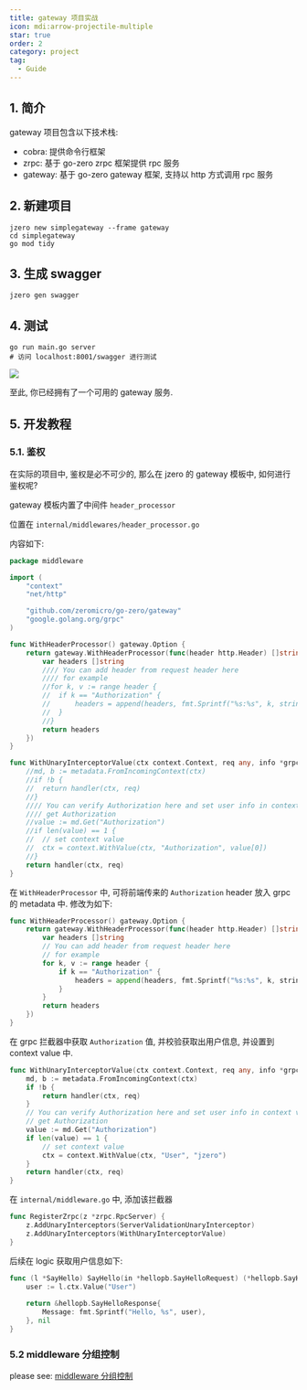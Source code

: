 ```yaml
---
title: gateway 项目实战
icon: mdi:arrow-projectile-multiple
star: true
order: 2
category: project
tag:
  - Guide
---
```


## 1. 简介

gateway 项目包含以下技术栈:
* cobra: 提供命令行框架
* zrpc: 基于 go-zero zrpc 框架提供 rpc 服务
* gateway: 基于 go-zero gateway 框架, 支持以 http 方式调用 rpc 服务

## 2. 新建项目

```shell
jzero new simplegateway --frame gateway
cd simplegateway
go mod tidy
```

## 3. 生成 swagger

```shell
jzero gen swagger
```

## 4. 测试

```shell
go run main.go server
# 访问 localhost:8001/swagger 进行测试
```

![](https://oss.jaronnie.com/image-20240731134511973.png)

至此, 你已经拥有了一个可用的 gateway 服务.

## 5. 开发教程

### 5.1. 鉴权

在实际的项目中, 鉴权是必不可少的, 那么在 jzero 的 gateway 模板中, 如何进行鉴权呢?

gateway 模板内置了中间件 `header_processor`

位置在 `internal/middlewares/header_processor.go`

内容如下:

```go
package middleware

import (
	"context"
	"net/http"

	"github.com/zeromicro/go-zero/gateway"
	"google.golang.org/grpc"
)

func WithHeaderProcessor() gateway.Option {
	return gateway.WithHeaderProcessor(func(header http.Header) []string {
		var headers []string
		//// You can add header from request header here
		//// for example
		//for k, v := range header {
		//	if k == "Authorization" {
		//		headers = append(headers, fmt.Sprintf("%s:%s", k, strings.Join(v, ";")))
		//	}
		//}
		return headers
	})
}

func WithUnaryInterceptorValue(ctx context.Context, req any, info *grpc.UnaryServerInfo, handler grpc.UnaryHandler) (resp any, err error) {
	//md, b := metadata.FromIncomingContext(ctx)
	//if !b {
	//	return handler(ctx, req)
	//}
	//// You can verify Authorization here and set user info in context value
	//// get Authorization
	//value := md.Get("Authorization")
	//if len(value) == 1 {
	//	// set context value
	//	ctx = context.WithValue(ctx, "Authorization", value[0])
	//}
	return handler(ctx, req)
}
```

在 `WithHeaderProcessor` 中, 可将前端传来的 `Authorization` header 放入 grpc 的 metadata 中. 修改为如下:

```go
func WithHeaderProcessor() gateway.Option {
	return gateway.WithHeaderProcessor(func(header http.Header) []string {
		var headers []string
		// You can add header from request header here
		// for example
		for k, v := range header {
			if k == "Authorization" {
				headers = append(headers, fmt.Sprintf("%s:%s", k, strings.Join(v, ";")))
			}
		}
		return headers
	})
}
```

在 grpc 拦截器中获取 `Authorization` 值, 并校验获取出用户信息, 并设置到 context value 中.

```go
func WithUnaryInterceptorValue(ctx context.Context, req any, info *grpc.UnaryServerInfo, handler grpc.UnaryHandler) (resp any, err error) {
	md, b := metadata.FromIncomingContext(ctx)
	if !b {
		return handler(ctx, req)
	}
	// You can verify Authorization here and set user info in context value
	// get Authorization
	value := md.Get("Authorization")
	if len(value) == 1 {
		// set context value
		ctx = context.WithValue(ctx, "User", "jzero")
	}
	return handler(ctx, req)
}

```

在 `internal/middleware.go` 中, 添加该拦截器

```go
func RegisterZrpc(z *zrpc.RpcServer) {
	z.AddUnaryInterceptors(ServerValidationUnaryInterceptor)
	z.AddUnaryInterceptors(WithUnaryInterceptorValue)
}
```

后续在 logic 获取用户信息如下:

```go
func (l *SayHello) SayHello(in *hellopb.SayHelloRequest) (*hellopb.SayHelloResponse, error) {
	user := l.ctx.Value("User")
	
	return &hellopb.SayHelloResponse{
		Message: fmt.Sprintf("Hello, %s", user),
	}, nil
}
```

### 5.2 middleware 分组控制

please see: [middleware 分组控制](../guide/develop/proto.md#middleware-的分组管理)
